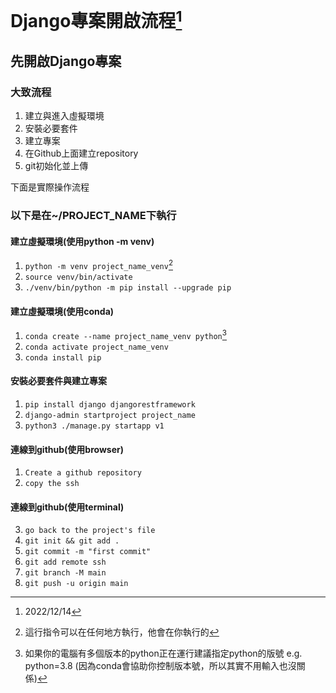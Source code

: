 # Django專案開啟流程[^date_last_edit]


## 先開啟Django專案

### 大致流程
1. 建立與進入虛擬環境
2. 安裝必要套件
3. 建立專案
4. 在Github上面建立repository
6. git初始化並上傳

下面是實際操作流程

### 以下是在\~/PROJECT_NAME下執行
#### 建立虛擬環境(使用python -m venv)
1. `python -m venv project_name_venv`[^2]
2. `source venv/bin/activate`
3. `./venv/bin/python -m pip install --upgrade pip`

#### 建立虛擬環境(使用conda)
1. `conda create --name project_name_venv python`[^3]
2. `conda activate project_name_venv`
3. `conda install pip`

#### 安裝必要套件與建立專案
1. `pip install django djangorestframework`
2. `django-admin startproject project_name`
3. `python3 ./manage.py startapp v1`

#### 連線到github(使用browser)
1. `Create a github repository`
2. `copy the ssh`

#### 連線到github(使用terminal)
3. `go back to the project's file`
4. `git init && git add .`
5. `git commit -m "first commit"`
6. `git add remote ssh`
7. `git branch -M main`
8. `git push -u origin main`


[^date_last_edit]: 2022/12/14
[^2]: 這行指令可以在任何地方執行，他會在你執行的
[^3]: 如果你的電腦有多個版本的python正在運行建議指定python的版號 e.g. python=3.8 (因為conda會協助你控制版本號，所以其實不用輸入也沒關係)
